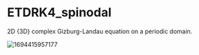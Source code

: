 # ETDRK4_spinodal
2D {3D} complex Gizburg-Landau equation on a periodic domain.

![1694415957177](https://github.com/JunHuaBai96/ETDRK4_spinodal/assets/102909786/c5c99de2-0181-465e-a8b1-c8752ad62b91)
